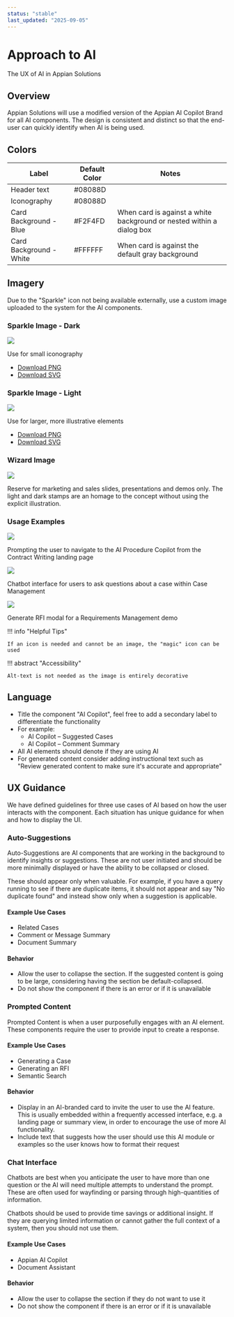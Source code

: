 ```yaml
---
status: "stable"
last_updated: "2025-09-05"
---
```


# Approach to AI

The UX of AI in Appian Solutions

## Overview

Appian Solutions will use a modified version of the Appian AI Copilot Brand for all AI components. The design is consistent and distinct so that the end-user can quickly identify when AI is being used.

## Colors

| Label | Default Color | Notes |
|-------|--------------|-------|
| Header text | #08088D | |
| Iconography | #08088D | |
| Card Background - Blue | #F2F4FD | When card is against a white background or nested within a dialog box |
| Card Background - White | #FFFFFF | When card is against the default gray background |

## Imagery

Due to the "Sparkle" icon not being available externally, use a custom image uploaded to the system for the AI components.

### Sparkle Image - Dark

![](https://github.com/user-attachments/assets/b85b54f7-8bb0-4735-bf4f-5687938630c3)

Use for small iconography

- [Download PNG](../assets/images/ai-imagery/sparkle-dark-1.png)
- [Download SVG](../assets/images/ai-imagery/sparkle-dark-2.svg)

### Sparkle Image - Light

![](https://github.com/user-attachments/assets/b2cce3d1-1022-45fa-b710-9eef42b99b45)

Use for larger, more illustrative elements

- [Download PNG](../assets/images/ai-imagery/sparkle-light-1.png)
- [Download SVG](../assets/images/ai-imagery/sparkle-light-2.svg)

### Wizard Image

![](https://github.com/user-attachments/assets/c37ac5a3-78da-46a8-8ee2-fd279c8d67f9)

Reserve for marketing and sales slides, presentations and demos only. The light and dark stamps are an homage to the concept without using the explicit illustration.

### Usage Examples

![](https://github.com/user-attachments/assets/1811b902-b743-4f8b-a02d-94d7e8c30da2)

Prompting the user to navigate to the AI Procedure Copilot from the Contract Writing landing page

![](https://github.com/user-attachments/assets/9f3deb74-ce3a-45da-8f38-8f1d401fa215)

Chatbot interface for users to ask questions about a case within Case Management

![](https://github.com/user-attachments/assets/4a5b5e26-b927-4b69-b51c-e1a3642352f6)

Generate RFI modal for a Requirements Management demo

!!! info "Helpful Tips"

    If an icon is needed and cannot be an image, the "magic" icon can be used

!!! abstract "Accessibility"

    Alt-text is not needed as the image is entirely decorative

## Language

- Title the component "AI Copilot", feel free to add a secondary label to differentiate the functionality
- For example:
  - AI Copilot – Suggested Cases
  - AI Copilot – Comment Summary
- All AI elements should denote if they are using AI
- For generated content consider adding instructional text such as "Review generated content to make sure it's accurate and appropriate"


## UX Guidance

We have defined guidelines for three use cases of AI based on how the user interacts with the component. Each situation has unique guidance for when and how to display the UI.

### Auto-Suggestions

Auto-Suggestions are AI components that are working in the background to identify insights or suggestions. These are not user initiated and should be more minimally displayed or have the ability to be collapsed or closed.

These should appear only when valuable. For example, if you have a query running to see if there are duplicate items, it should not appear and say "No duplicate found" and instead show only when a suggestion is applicable.

#### Example Use Cases
- Related Cases
- Comment or Message Summary
- Document Summary

#### Behavior
- Allow the user to collapse the section. If the suggested content is going to be large, considering having the section be default-collapsed.
- Do not show the component if there is an error or if it is unavailable

### Prompted Content

Prompted Content is when a user purposefully engages with an AI element. These components require the user to provide input to create a response.

#### Example Use Cases
- Generating a Case
- Generating an RFI
- Semantic Search

#### Behavior
- Display in an AI-branded card to invite the user to use the AI feature. This is usually embedded within a frequently accessed interface, e.g. a landing page or summary view, in order to encourage the use of more AI functionality.
- Include text that suggests how the user should use this AI module or examples so the user knows how to format their request

### Chat Interface

Chatbots are best when you anticipate the user to have more than one question or the AI will need multiple attempts to understand the prompt. These are often used for wayfinding or parsing through high-quantities of information.

Chatbots should be used to provide time savings or additional insight. If they are querying limited information or cannot gather the full context of a system, then you should not use them.

#### Example Use Cases
- Appian AI Copilot
- Document Assistant

#### Behavior
- Allow the user to collapse the section if they do not want to use it
- Do not show the component if there is an error or if it is unavailable
